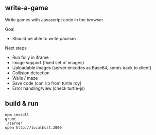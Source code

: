 ## write-a-game

Write games with Javascript code in the browser

Goal

- Should be able to write pacman

Next steps

- Run fully in iframe
- Image support (fixed set of images)
- Uploadable images (server encodes as Base64, sends back to client)
- Collision detection
- Walls / maze
- Save code (can rip from turtle roy)
- Error handling/view (check turtle-js)

## build & run

    npm install
    grunt
    ./server
    open http://localhost:3000
